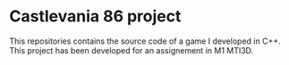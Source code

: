  # Castlevania 86 project

This repositories contains the source code of a game I developed in C++. This project has been developed for an assignement in M1 MTI3D.


